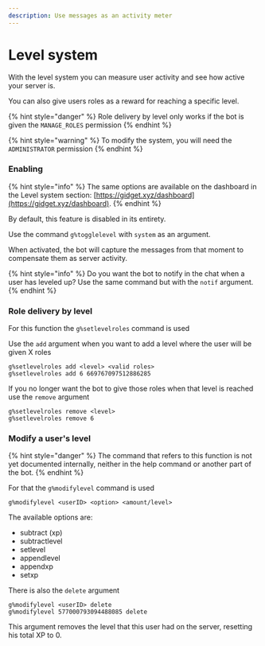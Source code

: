 ```yaml
---
description: Use messages as an activity meter
---
```


# Level system

With the level system you can measure user activity and see how active your server is.

You can also give users roles as a reward for reaching a specific level.

{% hint style="danger" %}
Role delivery by level only works if the bot is given the `MANAGE_ROLES` permission
{% endhint %}

{% hint style="warning" %}
To modify the system, you will need the `ADMINISTRATOR` permission
{% endhint %}

### Enabling

{% hint style="info" %}
The same options are available on the dashboard in the Level system section: [https://gidget.xyz/dashboard](https://gidget.xyz/dashboard).
{% endhint %}

By default, this feature is disabled in its entirety.

Use the command `g%togglelevel` with `system` as an argument.

When activated, the bot will capture the messages from that moment to compensate them as server activity.

{% hint style="info" %}
Do you want the bot to notify in the chat when a user has leveled up? Use the same command but with the `notif` argument.
{% endhint %}

### Role delivery by level

For this function the `g%setlevelroles` command is used

Use the `add` argument when you want to add a level where the user will be given X roles

```text
g%setlevelroles add <level> <valid roles>
g%setlevelroles add 6 669767097512886285
```

If you no longer want the bot to give those roles when that level is reached use the `remove` argument

```text
g%setlevelroles remove <level>
g%setlevelroles remove 6
```

### Modify a user's level

{% hint style="danger" %}
The command that refers to this function is not yet documented internally, neither in the help command or another part of the bot.
{% endhint %}

For that the `g%modifylevel` command is used

```text
g%modifylevel <userID> <option> <amount/level>
```

The available options are:

* subtract \(xp\)
* subtractlevel
* setlevel
* appendlevel
* appendxp
* setxp

There is also the `delete` argument

```text
g%modifylevel <userID> delete
g%modifylevel 577000793094488085 delete
```

This argument removes the level that this user had on the server, resetting his total XP to 0.


